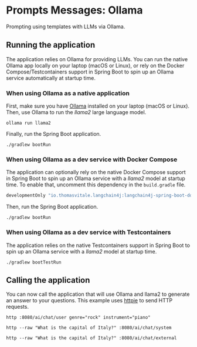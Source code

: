 # Prompts Messages: Ollama

Prompting using templates with LLMs via Ollama.

## Running the application

The application relies on Ollama for providing LLMs. You can run the native Ollama app locally on your laptop (macOS or Linux), or rely on the Docker Compose/Testcontainers support in Spring Boot to spin up an Ollama service automatically at startup time.

### When using Ollama as a native application

First, make sure you have [Ollama](https://ollama.ai) installed on your laptop (macOS or Linux).
Then, use Ollama to run the _llama2_ large language model.

```shell
ollama run llama2
```

Finally, run the Spring Boot application.

```shell
./gradlew bootRun
```

### When using Ollama as a dev service with Docker Compose

The application can optionally rely on the native Docker Compose support in Spring Boot to spin up an Ollama service with a _llama2_ model at startup time.
To enable that, uncomment this dependency in the `build.gradle` file.

```groovy
developmentOnly "io.thomasvitale.langchain4j:langchain4j-spring-boot-docker-compose:${springLangchain4jVersion}"
```

Then, run the Spring Boot application.

```shell
./gradlew bootRun
```

### When using Ollama as a dev service with Testcontainers

The application relies on the native Testcontainers support in Spring Boot to spin up an Ollama service with a _llama2_ model at startup time.

```shell
./gradlew bootTestRun
```

## Calling the application

You can now call the application that will use Ollama and llama2 to generate an answer to your questions.
This example uses [httpie](https://httpie.io) to send HTTP requests.

```shell
http :8080/ai/chat/user genre="rock" instrument="piano"
```

```shell
http --raw "What is the capital of Italy?" :8080/ai/chat/system
```

```shell
http --raw "What is the capital of Italy?" :8080/ai/chat/external
```
